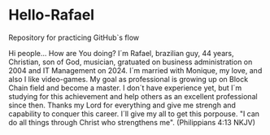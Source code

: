 # Hello-Rafael
Repository for practicing GitHub`s flow

Hi people... How are You doing? I´m Rafael, brazilian guy, 44 years, Christian, son of God, musician, gratuated on business administration on 2004 and
IT Management on 2024. I´m married with Monique, my love, and also I like video-games. My goal as professional is growing up on Block Chain field and become
a master. I don´t have experience yet, but I´m studying for this achievement and help others as an excellent professional since then. Thanks my Lord for 
everything and give me strengh and capability to conquer this career. I´ll give my all to get this porpouse. 
"I can do all things through Christ who strengthens me". (Philippians 4:13 NKJV)
